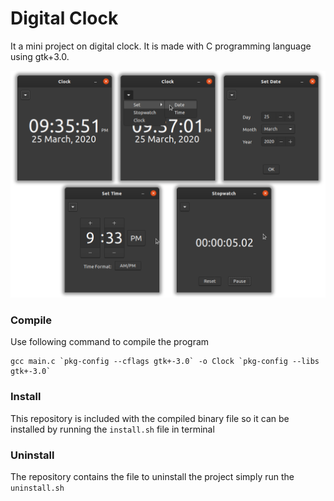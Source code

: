 # Digital Clock
It a mini project on digital clock. It is made with C programming language using gtk+3.0.

![Screenshots](https://github.com/bhed01/digital-clock/blob/master/screenshots.png)

### Compile
Use following command to compile the program
```
gcc main.c `pkg-config --cflags gtk+-3.0` -o Clock `pkg-config --libs gtk+-3.0`
```
### Install
This repository is included with the compiled binary file so it can be installed by running the `install.sh` file in terminal

### Uninstall
The repository contains the file to uninstall the project simply run the `uninstall.sh`
